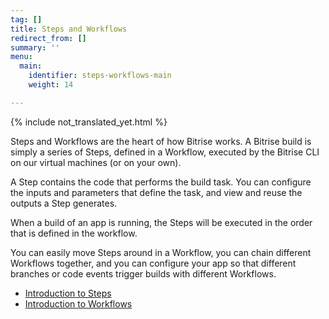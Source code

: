 ```yaml
---
tag: []
title: Steps and Workflows
redirect_from: []
summary: ''
menu:
  main:
    identifier: steps-workflows-main
    weight: 14

---
```

{% include not_translated_yet.html %}

Steps and Workflows are the heart of how Bitrise works. A Bitrise build is simply a series of Steps, defined in a Workflow, executed by the Bitrise CLI on our virtual machines (or on your own).

A Step contains the code that performs the build task. You can configure the inputs and parameters that define the task, and view and reuse the outputs a Step generates.

When a build of an app is running, the Steps will be executed in the order that is defined in the workflow.

You can easily move Steps around in a Workflow, you can chain different Workflows together, and you can configure your app so that different branches or code events trigger builds with different Workflows.

* [Introduction to Steps](/jp/steps-and-workflows/getting-started-steps/)
* [Introduction to Workflows](/jp/steps-and-workflows/getting-started-workflows/)